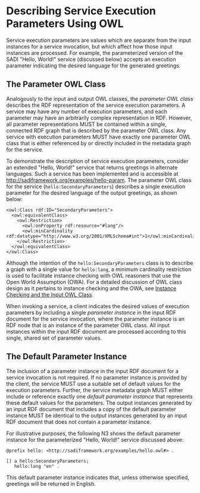 # Describing Service Execution Parameters Using OWL #

Service execution parameters are values which are separate from the input instances for a service invocation, but which affect how those input instances are processed. For example, the parameterized version of the SADI "Hello, World!" service (discussed below) accepts an execution parameter indicating the desired language for the generated greetings.

## The Parameter OWL Class ##

Analogously to the input and output OWL classes, the _parameter OWL class_ describes the RDF representation of the service execution parameters. A service may have any number of execution parameters, and each parameter may have an arbitrarily complex representation in RDF. However, all parameter representations MUST be contained within a single, connected RDF graph that is described by the parameter OWL class. Any service with execution parameters MUST have exactly one parameter OWL class that is either referenced by or directly included in the metadata graph for the service.

To demonstrate the description of service execution parameters, consider an extended "Hello, World!" service that returns greetings in alternate languages. Such a service has been implemented and is accessible at http://sadiframework.org/examples/hello-param.  The parameter OWL class for the service (`hello:SecondaryParameters`) describes a single execution parameter for the desired language of the output greetings, as shown below:

```
<owl:Class rdf:ID="SecondaryParameters">
  <owl:equivalentClass>
    <owl:Restriction>
      <owl:onProperty rdf:resource="#lang"/>
      <owl:minCardinality rdf:datatype="http://www.w3.org/2001/XMLSchema#int">1</owl:minCardinality>
    </owl:Restriction>
  </owl:equivalentClass>
</owl:Class>
```

Although the intention of the `hello:SecondaryParameters` class is to describe a graph with a single value for `hello:lang`, a minimum cardinality restriction is used to facilitate instance checking with OWL reasoners that use the Open World Assumption (OWA).  For a detailed discussion of OWL class design as it pertains to instance checking and the OWA, see [Instance Checking and the Input OWL Class](InputAndOutputOWLClasses#Instance_Checking_and_the_Input_OWL_Class.md).

When invoking a service, a client indicates the desired values of execution parameters by including a single _parameter instance_ in the input RDF document for the service invocation, where the parameter instance is an RDF node that is an instance of the parameter OWL class. All input instances within the input RDF document are processed according to this single, shared set of parameter values.

## The Default Parameter Instance ##

The inclusion of a parameter instance in the input RDF document for a service invocation is not required. If no parameter instance is provided by the client, the service MUST use a suitable set of default values for the execution parameters.  Further, the service metadata graph MUST either include or reference exactly one _default parameter instance_ that represents these default values for the parameters. The output instances generated by an input RDF document that includes a copy of the default parameter instance MUST be identical to the output instances generated by an input RDF document that does not contain a parameter instance.

For illustrative purposes, the following N3 shows the default parameter instance for the parameterized "Hello, World!" service discussed above:

```
@prefix hello: <http://sadiframework.org/examples/hello.owl#> .

[] a hello:SecondaryParameters;
   hello:lang "en" .
```

This default parameter instance indicates that, unless otherwise specified, greetings will be returned in English.